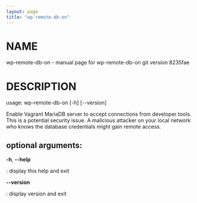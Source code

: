 ```yaml
---
layout: page
title: "wp-remote-db-on"
---
```



NAME
====

wp-remote-db-on - manual page for wp-remote-db-on git version 8235fae

DESCRIPTION
===========

usage: wp-remote-db-on \[-h\] \[\--version\]

Enable Vagrant MariaDB server to accept connections from developer
tools. This is a potential security issue. A malicious attacker on your
local network who knows the database credentials might gain remote
access.

optional arguments:
-------------------

**-h**, **\--help**

:   display this help and exit

**\--version**

:   display version and exit
